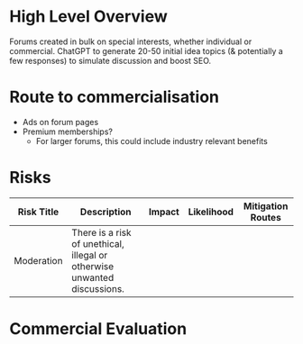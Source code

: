 # High Level Overview
Forums created in bulk on special interests, whether individual or commercial. ChatGPT to generate 20-50 initial idea topics (& potentially a few responses) to simulate discussion and boost SEO. 
# Route to commercialisation
- Ads on forum pages
- Premium memberships?
	- For larger forums, this could include industry relevant benefits
# Risks
| Risk Title | Description                                                              | Impact | Likelihood | Mitigation Routes |
| ---------- | ------------------------------------------------------------------------ | ------ | ---------- | ----------------- |
| Moderation | There is a risk of unethical, illegal or otherwise unwanted discussions. |        |            |                   |
# Commercial Evaluation
